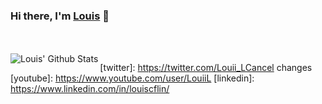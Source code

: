### Hi there, I'm [Louis][website] 👋

<br />
<br />

<img align="left" alt="Louis' Github Stats" src="https://github-readme-stats.vercel.app/api?username=louis-cf-lin&&show_icons=true&title_color=ffffff&icon_color=ffffff&text_color=ffffff&bg_color=191919">

[website]: louis-cf-lin.github.io
[twitter]: https://twitter.com/Louii_LCancel changes
[youtube]: https://www.youtube.com/user/LouiiL
[linkedin]: https://www.linkedin.com/in/louiscflin/
